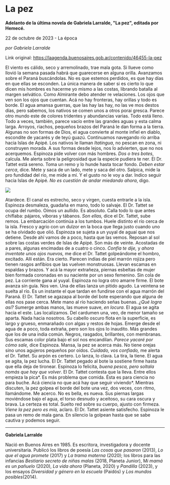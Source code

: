 # La pez

**Adelanto de la última novela de Gabriela Larralde, "La pez", editada por Hemecé.**

22 de octubre de 2023 - La época

_por Gabriela Larralde_

Link original: https://laagenda.buenosaires.gob.ar/contenido/46455-la-pez



El viento es cálido, seco y arremolinado, trae mala gota. Si llueve como llovió la semana pasada habrá que guarecerse en alguna orilla. Avanzamos sobre el Paraná buscándolas. No es que estemos perdidos, es que hay días en que ellas se esconden. La única manera de saber si es cierto lo que dicen mis hombres es hacerme yo mismo a las costas, librando batalla al margen selvático. Como Almirante debo atender re velaciones. Los ojos que ven son los ojos que cuentan. Acá no hay fronteras, hay orillas y todo es borde. El agua amansa guerras, que las hay las hay, no las ve mos destos días, pero sabemos, los nativos se comen unos a otros porai gresca. Parece otro mundo este de colores tridentes y abundancias varias. Todo está lleno. Todo a veces, también, parece vacío entre las grandes aguas y esta calma larga. Arroyos, riachos, pequeños brazos del Paraná le dan forma a la tierra. Algunas no son formas de Dios, el agua convierte al monte infiel en diablo, escondite de yacarés y de teyú guazú. Continuamos navegando río arriba hacia Islas de Apipé. Los nativos le llaman *Itatingua*, no pescan en zona, ni construyen morada. A sus formas desde lejos, nos lo advierten, que no nos acerquemos. Espinoza pide volver con más hombres. *Dos o tres botes*, calcula. Me alerta sobre la peligrosidad que la especie pudiera te ner. El Dr. Tattet está sereno. Toma un remo y lo hunde hasta tocar fondo. *Deben estar cerca*, dice. Mete y saca de un lado, mete y saca del otro. Salpica, mide la pro fundidad del río, me mide a mí. Y el gusto no le voy a dar. Indico seguir hacia Islas de Apipé. *No es cuestión de andar miedando ahora*, digo.




![](https://cdn.feater.me/files/images/2840045/a4e4521f-565e-4d50-afe0-f2b8407ce259.jpg)




Atardece. El canal es estrecho, seco y virgen, cuesta entrarle a la isla. Espinoza desmaleza, guadaña en mano, todo lo salvaje. El Dr. Tattet se ocupa del rumbo. Oímos un aullido. Es absoluto. Calla todo lo que antes chiflaba: pájaros, víboras y tábanos. *Son ellas,* dice el Dr. Tattet, sube remos. La embarcación continúa a los tumbos. Huele distinto el río cerca de la isla. Fresco y agrio con un dulzor en la boca que llega justo cuando uno se ha olvidado que olió. Espinoza se sujeta a un yuyal de aguaí que nos detiene. Desde ahí vamos de a poco, hasta que las vemos. Reposan al sol sobre las costas verdes de Islas de Apipé. Son más de veinte. Acostadas de a pares, algunas encimadas de a cuatro o cinco. *Confía te dije,* y *ahora inventate unos ojos nuevos,* me dice el Dr. Tattet golpeándome el hombro, excitado. Allí están. Era cierto. Parecen indias de piel marrón rojiza pero tienen rasgos anfibios que las vuelven monstruosas. Llevan escamas en espaldas y brazos. Y acá la mayor extrañeza, piernas esbeltas de mujer bien formada coronadas en su naciente por un sexo femenino. Sin cola de pez. La corriente gana al yuyal. Espinoza no logra otro amarre firme. El bote avanza sin guía. Nos ven. Una de ellas lanza un pitido agudo. La veintena se suelta al río. Es un instante el que tardan en fundirse con el agua marrón del Paraná. El Dr. Tattet se agazapa al borde del bote esperando que alguna de ellas nos pase cerca. Mete mano al río haciendo señas buenas. *¿Qué logra así?* Sumerge ambas manos, las mueve suave, *en locura*. El agua se agita hacia el este. Las localizamos. Del cardumen una, veo, de menor tamaño se aparta. Nada hacia nosotros. Su cabello oscuro flota en la superficie, es largo y grueso, enmarañado con algas y restos de hojas. Emerge desde el agua de a poco, toda extraña, pero son los ojos lo inaudito. Más grandes que los de una india común. Negros, rasgados, brillantes, con membranas. Sus escamas color plata bajo el sol nos encandilan. *Parece yacaré por cómo sale,* dice Espinoza. Mansa, la pez se acerca más. No tiene orejas sino unos agujeros pequeños por oídos. *Cuidado, vos confiado,* me alerta el Dr. Tattet. Su arpón es certero. Lo lanza, lo clava. La tira, la tiene. El agua se agita, la pez lucha. El Dr. Tattet pegado al bote la sostiene firme hasta que ella deja de tironear. Espinoza lo felicita, *buena pesca, pero soltala nomás que hay que volver*. El Dr. Tattet contesta que la lleva. Entre ellos empieza la pica*. Es más problema que comida. Ésta es para ciencia no para buche. Acá ciencia no que acá hay que seguir viviendo*. Mientras discuten, la pez golpea el borde del bote una vez, dos veces, con ritmo, llamándome. Me acerco. No es bella, es nueva. Sus piernas largas moviéndose bajo el agua, el torso desnudo y aceitoso, su cara oscura y brava. La certeza es total. Suelto red sobre su cuerpo, ajusto con firmeza. *Viene la pez pero es mía,* aclaro. El Dr. Tattet asiente satisfecho. Espinoza le pasa un remo de mala gana. En silencio la golpean hasta que se sabe cautiva y podemos seguir.




---




**Gabriela Larralde**




Nació en Buenos Aires en 1985. Es escritora, investigadora y docente universitaria. Publicó los libros de poesía *Las cosas que pasaron* (2013), *Lo que el agua promete* (2017) y *La trama materna* (2020); los libros para las infancias *Bestiario secreto de niñas malas* (2018, Planeta Junior), M*i mamá es un pañuelo* (2020), *La vida ahora* (Planeta, 2020) y *Pandilla* (2023), y los ensayos *Diversidad y género en la escuela* (Paidós) y *Los mundos posibles*(2014).



